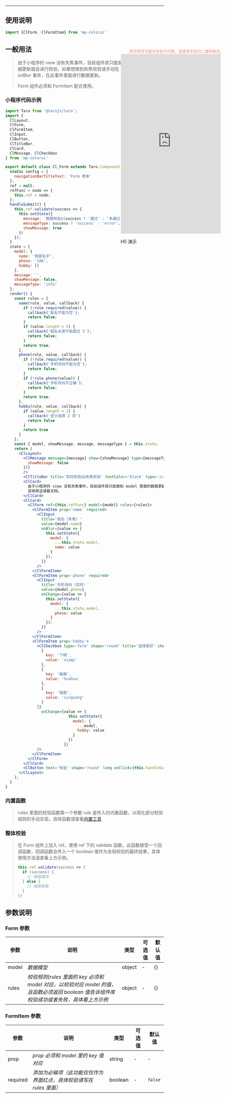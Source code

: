 ****

## 使用说明

```jsx
import {ClForm, ClFormItem} from 'mp-colorui'
```

## 一般用法

> 由于小程序的 view 没有失焦事件，目前组件库只能做到 model 里面的数据更新就会进行校验，如果想做到失焦校验请手动在 Input 组件下绑定 onBlur 事件，在此事件里面进行数据更新。

> Form 组件必须和 FormItem 配合使用。

### 小程序代码示例

```jsx
import Taro from '@tarojs/taro';
import {
  ClLayout,
  ClForm,
  ClFormItem,
  ClInput,
  ClButton,
  ClTitleBar,
  ClCard,
  ClMessage, ClCheckbox
} from 'mp-colorui'

export default class Cl_Form extends Taro.Component {
  static config = {
    navigationBarTitleText: 'Form 表单'
  };
  ref = null;
  refFunc = node => {
    this.ref = node;
  };
  handleSubmit() {
    this.ref.validate(success => {
      this.setState({
        message: `数据校验${success ? '通过' : '未通过' }`,
        messageType: success ? 'success' : 'error',
        showMessage: true
      })
    });
  }
  state = {
    model: {
      name: '我是名字',
      phone: '188',
      hobby: []
    },
    message: '',
    showMessage: false,
    messageType: 'info'
  };
  render() {
    const rules = {
      name(rule, value, callback) {
        if (!rule.required(value)) {
          callback('姓名不能为空');
          return false;
        }
        if (value.length > 5) {
          callback('姓名长度不能超过 5');
          return false;
        }
        return true;
      },
      phone(rule, value, callback) {
        if (!rule.required(value)) {
          callback('手机号码不能为空');
          return false;
        }
        if (!rule.phone(value)) {
          callback('手机号码不正确');
          return false;
        }
        return true;
      },
      hobby(rule, value, callback) {
        if (value.length < 2) {
          callback('至少选择 2 项')
          return false
        }
        return true
      }
    };
    const { model, showMessage, message, messageType } = this.state;
    return (
      <ClLayout>
        <ClMessage message={message} show={showMessage} type={messageType} onClose={this.setState({
          showMessage: false
        })}
        />
        <ClTitleBar title='实时校验&&失焦校验' textColor='black' type='icon' />
        <ClCard>
          由于小程序的 view 没有失焦事件，目前组件库只能做到 model 里面的数据更新就会进行校验，如果想做到失焦校验请手动在 Input 组件下绑定 onBlur 事件，在此事件里面进行数据更新。
          具体用法请看文档。
        </ClCard>
        <ClCard>
          <ClForm ref={this.refFunc} model={model} rules={rules}>
            <ClFormItem prop='name' required>
              <ClInput
                title='姓名（失焦）'
                value={model.name}
                onBlur={value => {
                  this.setState({
                    model: {
                      ...this.state.model,
                      name: value
                    }
                  });
                }}
              />
            </ClFormItem>
            <ClFormItem prop='phone' required>
              <ClInput
                title='手机号码（实时）'
                value={model.phone}
                onChange={value => {
                  this.setState({
                    model: {
                      ...this.state.model,
                      phone: value
                    }
                  });
                }}
              />
            </ClFormItem>
            <ClFormItem prop='hobby'>
              <ClCheckbox type='form' shape='round' title='选择爱好' checkboxGroup={[
                {
                  key: '下棋',
                  value: 'xiaqi'
                },
                {
                  key: '画画',
                  value: 'huahua'
                },
                {
                  key: '唱歌',
                  value: 'singsong'
                }
              ]}
                onChange={value => {
                            this.setState({
                              model: {
                                ...model,
                                hobby: value
                              }
                            })
                          }}
              />
            </ClFormItem>
          </ClForm>
        </ClCard>
        <ClButton text='校验' shape='round' long onClick={this.handleSubmit.bind(this)} />
      </ClLayout>
    );
  }
}

```

### 内置函数

> rules 里面的校验函数第一个参数 rule 是传入的内置函数，以简化部分校验规则的手动实现，具体函数请查看[内置工具](util/rule)



### 整体校验

> 在 Form 组件上加入 ref，使用 ref 下的 validate 函数，此函数接受一个回调函数，回调函数会传入一个 boolean 值作为全局校验的最终结果，具体使用方法请查看上方示例。
>
> ```jsx
> this.ref.validate(success => {
>   if (success) {
>     // 校验成功
>   } else {
>     // 校验失败
>   }
> })
> ```
>
> 

## 参数说明

### Form 参数

| 参数  | 说明                                                         | 类型   | 可选值 | 默认值 |
| ----- | ------------------------------------------------------------ | ------ | ------ | ------ |
| model | *数据模型*                                                   | object | -      | {}     |
| rules | *校验规则(rules 里面的 key 必须和 model 对应，以校验对应 model 的值，且函数必须返回 boolean 值告诉组件库校验成功或者失败，具体看上方示例* | object | -      | {}     |

### FormItem 参数

| 参数     | 说明                                                         | 类型    | 可选值 | 默认值    |
| -------- | ------------------------------------------------------------ | ------- | ------ | --------- |
| prop     | *prop 必须和 model 里的 key 值对应*                          | string  | -      | -         |
| required | *添加为必输项（此功能仅仅作为界面红点，具体校验请写在 rules 里面）* | boolean | -      | *`false`* |



<div style="position: fixed; right:10px; top: 5%">
<div style="width: 355px; display: flex; flex-wrap: wrap; justify-content: center; align-items: center; font-size: 12px; color: lightcoral">网页预览可能会有些许问题，请使用手机扫二维码预览。</div>
<iframe style="border: 1px solid antiquewhite" src="https://yinliangdream.github.io/mp-colorui-h5-demo/#/pages/components/form/index" height="568" width="316"></iframe>
<div>
		<p>H5 演示</p>
		<div id='qrcode'></div>
	</div>
</div>

<script>
	new Vue({
		el: '#main',
		mounted() {
			setTimeout(() => {
				const id = document.getElementById("qrcode");
				new QRCode(id, {
					text: "https://yinliangdream.github.io/mp-colorui-h5-demo/#/pages/components/form/index",
					width: 128,
					height: 128,
					colorDark : "#000000",
					colorLight : "#ffffff",
					correctLevel : QRCode.CorrectLevel.H
				});
			});
		}
	})
</script>

